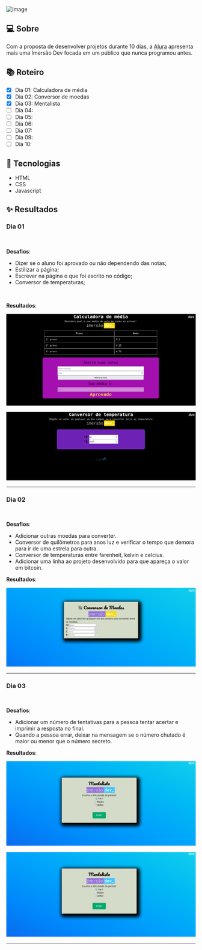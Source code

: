 ![image](https://user-images.githubusercontent.com/62822641/112687441-4328a180-8e56-11eb-8ee6-e6b72c51aa1c.png)

 ## 💻 Sobre
 
 Com a proposta de desenvolver projetos durante 10 dias, a [Alura](https://www.alura.com.br) apresenta mais uma Imersão Dev focada em um público que nunca programou antes.
 
 ## 📚 Roteiro

- [x] Dia 01: Calculadora de média
- [x] Dia 02: Conversor de moedas
- [x] Dia 03: Mentalista 
- [ ] Dia 04:
- [ ] Dia 05:
- [ ] Dia 06:
- [ ] Dia 07:
- [ ] Dia 09:
- [ ] Dia 10:
  
## 📝 Tecnologias

- HTML
- CSS
- Javascript

## ✨ Resultados

### Dia 01

<br>

**Desafios**: 
- Dizer se o aluno foi aprovado ou não dependendo das notas;
- Estilizar a página;
- Escrever na página o que foi escrito no código;
- Conversor de temperaturas;

<br>

**Resultados**:

![Calculadora de média](dia-01/images/dia-01.png)

![Conversor de temperatura](dia-01/images/dia-01-conversor.png)

<hr>

### Dia 02

<br>

**Desafios**:
- Adicionar outras moedas para converter.
- Conversor de quilômetros para anos luz e verificar o tempo que demora para ir de uma estrela para outra.
- Conversor de temperaturas entre farenheit, kelvin e celcius.
- Adicionar uma linha ao projeto desenvolvido para que apareça o valor em bitcoin.

**Resultados**:

![Conversor de moedas](dia-02/images/conv_moedas.png)

<hr>

### Dia 03

<br>

**Desafios**:
- Adicionar um número de tentativas para a pessoa tentar acertar e imprimir a resposta no final.
- Quando a pessoa errar, deixar na mensagem se o número chutado é maior ou menor que o número secreto.

**Resultados**:

![Mentalista](./dia-03/images/inicial_page.png)

![Mentalista](./dia-03/images/inicial_page.png)

<hr>